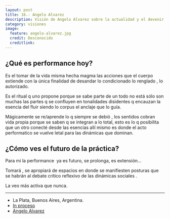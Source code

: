 ```yaml
---
layout: post
title: 16.- Angelo Alvarez
description: Visión de Angelo Alvarez sobre la actualidad y el devenir de la performance.
category: visiones
image:
  feature: angelo-alvarez.jpg
  credit: Desconocido
  creditlink:
---
```


## ¿Qué es performance hoy?

Es el tomar de la vida misma hecha magma las acciones que el cuerpo extiende con la única finalidad de desandar lo condicionado lo renglado , lo autorizado.

Es el ritual q uno propone porque se sabe parte de un todo no está sólo son muchas las partes q se confluyen en tonalidades disidentes q encauzan la esencia del fluir siendo lo corpus el anclaje que lo guía.

Mágicamente se re/aprende lo q siempre se debió , los sentidos cobran vida propia porque se saben q se integran a lo total, esto es lo q posibilita que un otro conecté desde las esencias allí mismo es donde el acto performatico se vuelve letal para las dinámicas que dominan.

## ¿Cómo ves el futuro de la práctica?

Para mi la performance  ya es futuro, se prolonga, es extensión…

Tomará , se apropiará de espacios en donde se manifiesten posturas que se habrán al debate crítico reflexivo de las dinámicas sociales .

La veo más activa que nunca.

---

<ul class="fa-ul">
  <li><i class="fa-li fa fa-globe"></i>La Plata, Buenos Aires, Argentina.</li>
  <li><i class="fa-li fa fa-facebook"></i><a href="https://www.facebook.com/In-proceso-887785181246742/" target="_blank">In proceso</a></li>
  <li><i class="fa-li fa fa-facebook"></i><a href="https://www.facebook.com/angelo.alvarez.3139241" target="_blank">Angelo Alvarez</a></li>
</ul>
